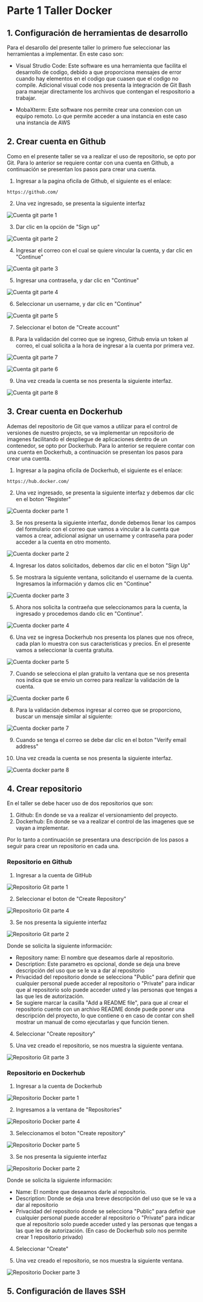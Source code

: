 # Parte 1 Taller Docker

## 1. Configuración de herramientas de desarrollo

Para el desarollo del presente taller lo primero fue seleccionar las herramientas a implementar. En este caso son: 
* Visual Strudio Code: Este software es una herramienta que facilita el desarrollo de codigo, debido a que proporciona mensajes de error cuando hay elementos en el codigo que cuasen que el codigo no compile. Adicional visual code nos presenta la integración de Git Bash para manejar directamente los archivos que contengan el respositorio a trabajar.

* MobaXterm: Este software nos permite crear una conexion con un equipo remoto. Lo que permite acceder a una instancia en este caso una instancia de AWS 

## 2. Crear cuenta en Github

Como en el presente taller se va a realizar el uso de repositorio, se opto por Git. Para lo anterior se requiere contar con una cuenta en Github, a continuación se presentan los pasos para crear una cuenta.

1. Ingresar a la pagina oficila de Github, el siguiente es el enlace:

```
https://github.com/
```

2. Una vez ingresado, se presenta la siguiente interfaz

![Cuenta git parte 1](https://user-images.githubusercontent.com/68363695/225371389-d37453b8-8e97-477a-911f-4f34eeb2a526.png)

3. Dar clic en la opción de "Sign up"

![Cuenta git parte 2](https://user-images.githubusercontent.com/68363695/225371393-068171e1-2e70-44c7-acb0-d8a5e3477f93.png)

4. Ingresar el correo con el cual se quiere vincular la cuenta, y dar clic en "Continue"

![Cuenta git parte 3](https://user-images.githubusercontent.com/68363695/225371395-972c9519-e841-4ec5-9dad-6883172996f3.png)

5. Ingresar una contraseña, y dar clic en "Continue"

![Cuenta git parte 4](https://user-images.githubusercontent.com/68363695/225371397-06629548-11da-45c2-a235-2fd30a0519c5.png)

6. Seleccionar un username, y dar clic en "Continue"

![Cuenta git parte 5](https://user-images.githubusercontent.com/68363695/225371399-32f8d561-e3cc-4398-b98a-8d2ad5acd5e1.png)

7. Seleccionar el boton de "Create account"

8. Para la validación del correo que se ingreso, Github envia un token al correo, el cual solicita a la hora de ingresar a la cuenta por primera vez.

![Cuenta git parte 7](https://user-images.githubusercontent.com/68363695/225371404-4d302b35-c24e-4418-bba4-ed958efccd56.png)

![Cuenta git parte 6](https://user-images.githubusercontent.com/68363695/225371401-01b739cc-59e8-4eaa-8810-c91196afc74d.png)

9. Una vez creada la cuenta se nos presenta la siguiente interfaz.

![Cuenta git parte 8](https://user-images.githubusercontent.com/68363695/225371406-c321ff07-2116-4db9-9d11-f548d0b4cc2b.png)

## 3. Crear cuenta en Dockerhub

Ademas del repositorio de Git que vamos a utilizar para el control de versiones de nuestro projecto, se va implementar un repositorio de imagenes facilitando el despliegue de aplicaciones dentro de un contenedor, se opto por Dockerhub. Para lo anterior se requiere contar con una cuenta en Dockerhub, a continuación se presentan los pasos para crear una cuenta.

1. Ingresar a la pagina oficila de Dockerhub, el siguiente es el enlace:

```
https://hub.docker.com/
```

2. Una vez ingresado, se presenta la siguiente interfaz y debemos dar clic en el boton "Register"

![Cuenta docker parte 1](https://user-images.githubusercontent.com/68363695/225371368-7c44a87a-0a26-4f06-9a3a-fee519963102.png)

3. Se nos presenta la siguiente interfaz, donde debemos llenar los campos del formulario con el correo que vamos a vincular a la cuenta que vamos a crear, adicional asignar un username y contraseña para poder acceder a la cuenta en otro momento.

![Cuenta docker parte 2](https://user-images.githubusercontent.com/68363695/225371371-da46aefa-185b-403a-8640-5e5b0ac36683.png)

4. Ingresar los datos solicitados, debemos dar clic en el boton "Sign Up"

5. Se mostrara la siguiente ventana, solicitando el username de la cuenta. Ingresamos la información y damos clic en "Continue"

![Cuenta docker parte 3](https://user-images.githubusercontent.com/68363695/225371372-29ab60f2-64c5-435a-8c7e-2e19903f466d.png)

5. Ahora nos solicita la contraeña que seleccionamos para la cuenta, la ingresado y procedemos dando clic en "Continue".

![Cuenta docker parte 4](https://user-images.githubusercontent.com/68363695/225371374-70b36404-361e-40af-982a-ef830570a89e.png)

6. Una vez se ingresa Dockerhub nos presenta los planes que nos ofrece, cada plan lo muestra con sus caracteristicas y precios. En el presente vamos a seleccionar la cuenta gratuita.

![Cuenta docker parte 5](https://user-images.githubusercontent.com/68363695/225371376-107355d2-b9b7-483e-bcc7-39ddce285823.png)

7. Cuando se selecciona el plan gratuito la ventana que se nos presenta nos indica que se envio un correo para realizar la validación de la cuenta.

![Cuenta docker parte 6](https://user-images.githubusercontent.com/68363695/225371380-14c17b73-95c8-4de6-9090-beb7dd202800.png)

8. Para la validación debemos ingresar al correo que se proporciono, buscar un mensaje similar al siguiente:

![Cuenta docker parte 7](https://user-images.githubusercontent.com/68363695/225371382-12170a08-d7b8-4378-bcde-db2d4d362c12.png)

9. Cuando se tenga el correo se debe dar clic en el boton "Verify email address"

10. Una vez creada la cuenta se nos presenta la siguiente interfaz.

![Cuenta docker parte 8](https://user-images.githubusercontent.com/68363695/225371386-75377d71-354b-4dbe-bd20-1de04ad3831d.png)

## 4. Crear repositorio

En el taller se debe hacer uso de dos repositorios que son:

1. Github: En donde se va a realizar el versionamiento del proyecto.
2. Dockerhub: En donde se va a realizar el control de las imagenes que se vayan a implementar.

Por lo tanto a continuación se presentara una descripción de los pasos a seguir para crear un repositorio en cada una.

### Repositorio en Github

1. Ingresar a la cuenta de GitHub

![Repositorio Git parte 1](https://user-images.githubusercontent.com/68363695/225371350-5ed574bc-d3eb-42f7-8e08-60c923dde8c9.png)

2. Seleccionar el boton de "Create Repository"

![Repositorio Git parte 4](https://user-images.githubusercontent.com/68363695/225371363-1da307da-66ba-4f15-97ab-e0406952d4fd.png)

3. Se nos presenta la siguiente interfaz

![Repositorio Git parte 2](https://user-images.githubusercontent.com/68363695/225371357-ca210b58-603d-4cb0-888d-1a8339c94c3f.png)

Donde se solicita la siguiente información:

* Repository name: El nombre que deseamos darle al repositorio.
* Description: Este parametro es opcional, donde se deja una breve descripción del uso que se le va a dar al repositorio
* Privacidad del repositorio donde se selecciona "Public" para definir que cualquier personal puede acceder al repositorio o "Private" para indicar que al repositorio solo puede acceder usted y las personas que tengas a las que les de autorización.
* Se sugiere marcar la casilla "Add a README file", para que al crear el repositorio cuente con un archivo README donde puede poner una descripción del proyecto, lo que contiene o en caso de contar con shell mostrar un manual de como ejecutarlas y que función tienen.

4. Seleccionar "Create repository"

5. Una vez creado el repositorio, se nos muestra la siguiente ventana.

![Repositorio Git parte 3](https://user-images.githubusercontent.com/68363695/225371360-c74d9a1e-0c39-4f3d-9a10-f6da0886c76e.png)

### Repositorio en Dockerhub

1. Ingresar a la cuenta de Dockerhub

![Repositorio Docker parte 1](https://user-images.githubusercontent.com/68363695/225371408-85422a81-9ec1-4782-a6dc-48853c6b9bc7.png)

2. Ingresamos a la ventana de "Repositories"

![Repositorio Docker parte 4](https://user-images.githubusercontent.com/68363695/225371422-73a69a3b-793a-4dff-8b5c-6595e1d1f8eb.png)

3. Seleccionamos el boton "Create repository"

![Repositorio Docker parte 5](https://user-images.githubusercontent.com/68363695/225373723-9de517d4-9d0b-4793-b4e8-4cee2110d96f.png)


3. Se nos presenta la siguiente interfaz

![Repositorio Docker parte 2](https://user-images.githubusercontent.com/68363695/225371413-64efd048-6710-4e3e-995b-b47ba4ce2861.png)

Donde se solicita la siguiente información:

* Name: El nombre que deseamos darle al repositorio.
* Description: Donde se deja una breve descripción del uso que se le va a dar al repositorio
* Privacidad del repositorio donde se selecciona "Public" para definir que cualquier personal puede acceder al repositorio o "Private" para indicar que al repositorio solo puede acceder usted y las personas que tengas a las que les de autorización. (En caso de Dockerhub solo nos permite crear 1 repositorio privado)


4. Seleccionar "Create"

5. Una vez creado el repositorio, se nos muestra la siguiente ventana.

![Repositorio Docker parte 3](https://user-images.githubusercontent.com/68363695/225371417-14cb5fe3-db3d-47df-98f7-d402c465e6bd.png)

## 5. Configuración de llaves SSH

